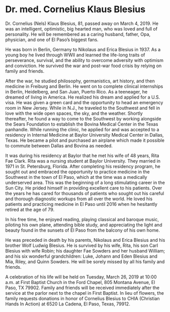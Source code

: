 # Dr. med. Cornelius Klaus Blesius

Dr. Cornelius (Nels) Klaus Blesius, 81, passed away on March 4, 2019. He was an intelligent, optimistic, big hearted man, who was loved and full of personality. He will be remembered as a caring husband, father, Opa, physician, and one of El Paso’s biggest fans.

He was born in Berlin, Germany to Nikolaus and Erica Blesius in 1937. As a young boy he lived through WWII and learned the life-long traits of perseverance, survival, and the ability to overcome adversity with optimism and conviction. He survived the war and post-war food crisis by relying on family and friends. 

After the war, he studied philosophy, germanistics, art history, and then medicine in Freiburg and Berlin. He went on to complete clinical internships in Berlin, Heidelberg, and San Juan, Puerto Rico. As a teeneager, he dreamed of living in America. He realized his dream and applied for a U.S. visa. He was given a green card and the opportunity to head an emergency room in New Jersey. While in N.J., he traveled to the Southwest and fell in love with the wide open spaces, the sky, and the weather. Shortly thereafter, he found a way to come to the Southwest by working alongside the Sears Foundation to establish the Bovina Medical Center in the Texas panhandle. While running the clinic, he applied for and was accepted to a residency in Internal Medicine at Baylor University Medical Center in Dallas, Texas. He became a pilot and purchased an airplane which made it possible to commute between Dallas and Bovina as needed.

It was during his residency at Baylor that he met his wife of 48 years, Rita Fae Clark. Rita was a nursing student at Baylor University. They married in 1971 in St. Petersburg, Florida. After completing his residency program, he sought out and embraced the opportunity to practice medicine in the Southwest in the town of El Paso, which at the time was a medically underserved area. This was the beginning of a long stimulating career in the Sun City. He prided himself in providing excellent care to his patients. Over the years he has cared for thousands of patients who sought out his careful and thorough diagnostic workups from all over the world. He loved his patients and practicing medicine in El Paso until 2016 when he hesitantly retired at the age of 79.

In his free time, he enjoyed reading, playing classical and baroque music, piloting his own plane, attending bible study, and appreciating the light and beauty found in the sunsets of El Paso from the balcony of his own home.

He was preceded in death by his parents, Nikolaus and Erica Blesius and his brother Wolf Ludwig Blesius. He is survived by his wife, Rita, his son Carl Blesius with wife Robin; his daughter Fae Sowders and her husband William; and his six wonderful grandchildren: Luke, Johann and Eden Blesius and Mia, Riley, and Quinn Sowders. He will be sorely missed by all his family and friends.
 
A celebration of his life will be held on Tuesday, March 26, 2019 at 10:00 a.m. at First Baptist Church in the Ford Chapel, 805 Montana Avenue, El Paso, TX 79902. Family and friends will be received immediately after the service at the parlor next to the chapel in First Baptist. In lieu of flowers, the family requests donations in honor of Cornelius Blesius to CHIA (Christian Hands In Action) at 6520 La Cadena, El Paso, Texas, 79912.

